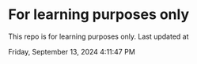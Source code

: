 # For learning purposes only
This repo is for learning purposes only.
Last updated at

Friday, September 13, 2024 4:11:47 PM

